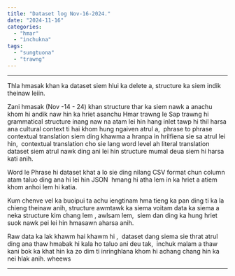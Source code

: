 ```yaml
---
title: "Dataset log Nov-16-2024."
date: "2024-11-16"
categories: 
  - "hmar"
  - "inchukna"
tags: 
  - "sungtuona"
  - "trawng"
---
```


* * *

Thla hmasak khan ka dataset siem hlui ka delete a, structure ka siem indik theinaw leiin.

Zani hmasak (Nov -14 - 24) khan structure thar ka siem nawk a anachu khom hi andik naw hin ka hriet asanchu Hmar trawng le Sap trawng hi grammatical structure inang naw na atam lei hin hang inlet tawp hi thil harsa ana cultural context ti hai khom hung ngaiven atrul a,  phrase to phrase contextual translation siem ding khawma a hranpa in hrilfiena sie sa atrul lei hin,  contextual translation cho sie lang word level ah literal translation dataset siem atrul nawk ding ani lei hin structure mumal deua siem hi harsa kati anih.

Word le Phrase hi dataset khat a lo sie ding nilang CSV format chun column atam taluo ding ana hi lei hin JSON  hmang hi atha lem in ka hriet a atiem khom anhoi lem hi katia.

Kum chenve vel ka buoipui ta achu iengtinam hma tieng ka pan ding ti ka la chieng theinaw anih, structure awmtawk ka siema voitam data ka siema a neka structure kim chang lem , awlsam lem,  siem dan ding ka hung hriet suok nawk pei lei hin hmasawn aharsa anih.

Raw data ka lak khawm hai khawm hi ,  dataset dang siema sie thrat atrul ding ana thaw hmabak hi kala ho taluo ani deu tak,  inchuk malam a thaw kani bok ka khat hin ka zo dim ti inringhlana khom hi achang chang hin ka nei hlak anih. wheews

* * *
